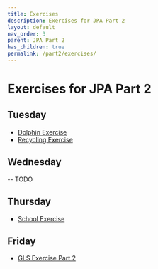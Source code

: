 ```yaml
---
title: Exercises
description: Exercises for JPA Part 2
layout: default
nav_order: 3
parent: JPA Part 2
has_children: true
permalink: /part2/exercises/
---
```


# Exercises for JPA Part 2

## Tuesday

- [Dolphin Exercise](./dolphin)
- [Recycling Exercise](./recycling)


## Wednesday

-- TODO

## Thursday

- [School Exercise](./school)



## Friday

- [GLS Exercise Part 2](./gls-part2)